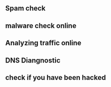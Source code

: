 
## Spam check


## malware check online


## Analyzing traffic online


## DNS Diangnostic


## check if you have been hacked


